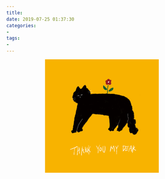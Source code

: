 ```yaml
---
title: 
date: 2019-07-25 01:37:30
categories: 
- 
tags:
- 
---
```


<div style="display:flex;justify-content:center;">
    <div style="display:flex;flex-direction:column;align-items:center;">
        <div style="width:500px;height:300px">
            <img style="width:100%;height:100%;object-fit:contain;" src="/images/blackcat.png"/>
        </div>
    </div>
</div>

<!--more-->
